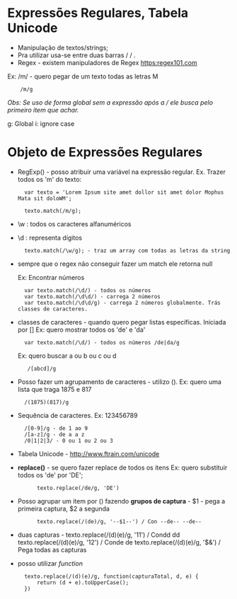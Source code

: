 # Expressões Regulares, Tabela Unicode

* Manipulação de textos/strings;
* Pra utilizar usa-se entre duas barras / / .
* Regex - existem manipuladores de Regex <https:regex101.com>

Ex: /m/ - quero pegar de um texto todas as letras M

        /m/g

_Obs: Se uso de forma global sem a expressão após a / ele busca pelo primeiro item que achar._

g: Global
i: ignore case

# Objeto de Expressões Regulares

* RegExp() - posso atribuir uma variável na expressão regular. 
    Ex. Trazer todos os 'm' do texto:

        var texto = 'Lorem Ipsum site amet dollor sit amet dolor Mophus Mata sit doloWM';

        texto.match(/m/g);

* \w : todos os caracteres alfanuméricos
* \d : representa dígitos

        texto.match(/\w/g); - traz um array com todas as letras da string
* sempre que o regex não conseguir fazer um match ele retorna null

    Ex: Encontrar números

        var texto.match(/\d/) - todos os números
        var texto.match(/\d\d/) - carrega 2 números
        var texto.match(/\d\d/g) - carrega 2 números globalmente. Trás classes de caracteres.


* classes de caracteres - quando quero pegar listas específicas. Iniciada por []
    Ex: quero mostrar todos os 'de' e 'da'

        var texto.match(/\d/) - todos os números /de|da/g
    
    
    Ex: quero buscar a ou b ou c ou d
    
         /[abcd]/g

* Posso fazer um agrupamento de caracteres - utilizo (). 
    Ex: quero uma lista que traga 1875 e 817

        /(1875)(817)/g

* Sequência de caracteres. Ex: 123456789

        /[0-9]/g - de 1 ao 9
        /[a-z]/g - de a a z 
        /0|1|2|3/ - 0 ou 1 ou 2 ou 3

* Tabela Unicode -  <http://www.ftrain.com/unicode>

* **replace()** - se quero fazer replace de todos os itens
    Ex: quero substituir todos os 'de' por 'DE';

            texto.replace(/de/g, 'DE')

* Posso agrupar um item por () fazendo **grupos de captura** - $1 - pega a primeira captura, $2 a segunda

            texto.replace(/(de)/g, '--$1--') / Con --de-- --de--

* duas capturas - 
            texto.replace(/(d)(e)/g, '$1$1') / Condd dd
            texto.replace(/(d)(e)/g, '$1$2') / Conde de
            texto.replace(/(d)(e)/g, '$&') / Pega todas as capturas 

* posso utilizar _function_

        texto.replace(/(d)(e)/g, function(capturaTotal, d, e) {
            return (d + e).toUpperCase();
        })